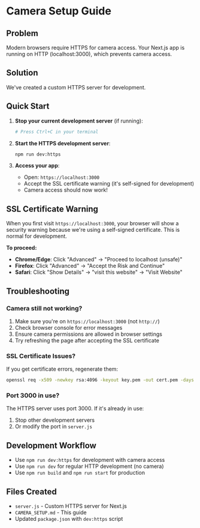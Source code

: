 # Camera Setup Guide

## Problem

Modern browsers require HTTPS for camera access. Your Next.js app is running on HTTP (localhost:3000), which prevents camera access.

## Solution

We've created a custom HTTPS server for development.

## Quick Start

1. **Stop your current development server** (if running):

   ```bash
   # Press Ctrl+C in your terminal
   ```

2. **Start the HTTPS development server**:

   ```bash
   npm run dev:https
   ```

3. **Access your app**:
   - Open: `https://localhost:3000`
   - Accept the SSL certificate warning (it's self-signed for development)
   - Camera access should now work!

## SSL Certificate Warning

When you first visit `https://localhost:3000`, your browser will show a security warning because we're using a self-signed certificate. This is normal for development.

**To proceed:**

- **Chrome/Edge**: Click "Advanced" → "Proceed to localhost (unsafe)"
- **Firefox**: Click "Advanced" → "Accept the Risk and Continue"
- **Safari**: Click "Show Details" → "visit this website" → "Visit Website"

## Troubleshooting

### Camera still not working?

1. Make sure you're on `https://localhost:3000` (not `http://`)
2. Check browser console for error messages
3. Ensure camera permissions are allowed in browser settings
4. Try refreshing the page after accepting the SSL certificate

### SSL Certificate Issues?

If you get certificate errors, regenerate them:

```bash
openssl req -x509 -newkey rsa:4096 -keyout key.pem -out cert.pem -days 365 -nodes
```

### Port 3000 in use?

The HTTPS server uses port 3000. If it's already in use:

1. Stop other development servers
2. Or modify the port in `server.js`

## Development Workflow

- Use `npm run dev:https` for development with camera access
- Use `npm run dev` for regular HTTP development (no camera)
- Use `npm run build` and `npm run start` for production

## Files Created

- `server.js` - Custom HTTPS server for Next.js
- `CAMERA_SETUP.md` - This guide
- Updated `package.json` with `dev:https` script
